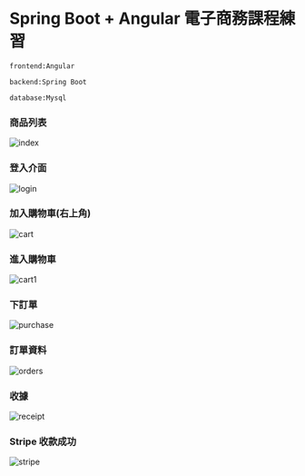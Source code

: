 # Spring Boot + Angular 電子商務課程練習

`frontend:Angular`  

`backend:Spring Boot`  

`database:Mysql`  

### 商品列表

![index](https://github.com/carame41225/Spring-and-Angular-full-stack-practice/assets/60360667/f0f7a458-aafa-4520-a9c0-4b9e00a01fc3)  

### 登入介面
![login](https://github.com/carame41225/Spring-and-Angular-full-stack-practice/assets/60360667/a37f1f01-e83e-4d16-b3d2-c0a91b7d57bf)

  
### 加入購物車(右上角)

![cart](https://github.com/carame41225/Spring-and-Angular-full-stack-practice/assets/60360667/b3b4d88b-7662-4819-94c3-939aae762d81)
  
### 進入購物車

![cart1](https://github.com/carame41225/Spring-and-Angular-full-stack-practice/assets/60360667/98262b9d-336b-4877-a32e-1210ee74e306)

### 下訂單

![purchase](https://github.com/carame41225/Spring-and-Angular-full-stack-practice/assets/60360667/1685d10f-9182-4192-af2e-3bdde8dd49cf)

### 訂單資料

![orders](https://github.com/carame41225/Spring-and-Angular-full-stack-practice/assets/60360667/50fcfce6-17dd-4ab6-86ef-e18daa40c327)

### 收據

![receipt](https://github.com/carame41225/Spring-and-Angular-full-stack-practice/assets/60360667/b83a57db-d795-4655-8a44-e50dbdd49e0d)

### Stripe 收款成功

![stripe](https://github.com/carame41225/Spring-and-Angular-full-stack-practice/assets/60360667/c10e04d3-a5a4-4e3c-a336-8a34b1dd73c3)
